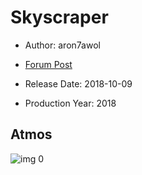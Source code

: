 # Skyscraper

* Author: aron7awol

* [Forum Post](https://www.avsforum.com/threads/bass-eq-for-filtered-movies.2995212/post-56865046)

* Release Date: 2018-10-09
* Production Year: 2018

## Atmos

![img 0](https://i.imgur.com/jCZydqN.jpg)

